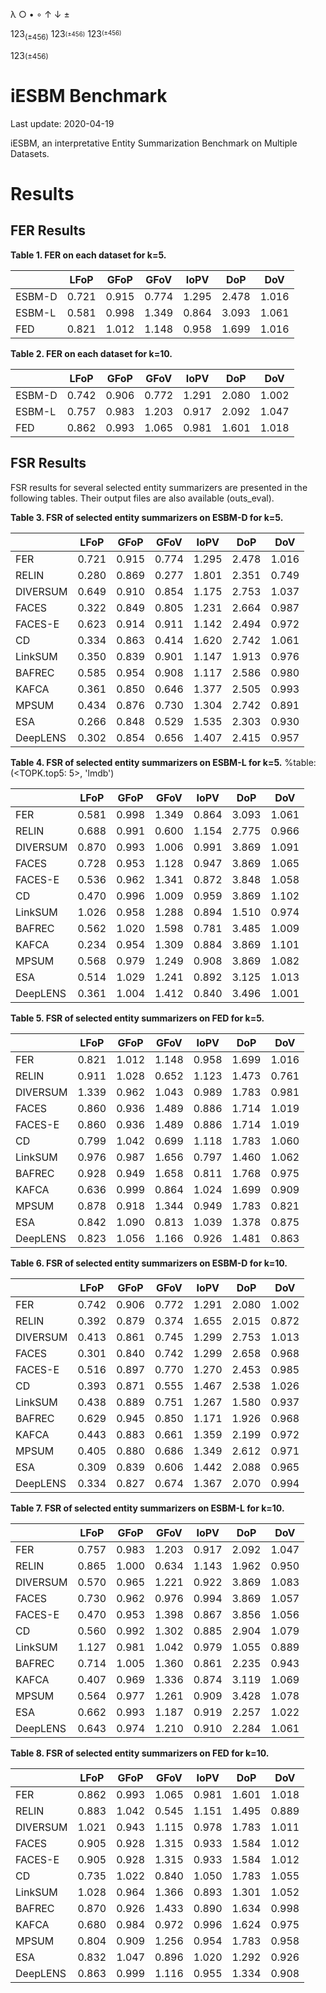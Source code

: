 
&#955;
&#9675;
&#8226;
&#8728;
&#8593;
&#8595;
&#177;

123<sub>(&#177;456)</sub>
123<sub><sup>(&#177;456)</sup></sub>
123<sup><sub>(&#177;456)</sub></sup>

123<small>(&#177;456)</small>

# iESBM Benchmark
Last update: 2020-04-19

iESBM, an interpretative Entity Summarization Benchmark on Multiple Datasets.

# Results

## FER Results

<strong>Table 1. FER on each dataset for k=5.</strong>
<table class="tablesorter" id="tb_fer_top5">
<thead>
<tr><th data-sorter="false" class="header"></th><th class="header">LFoP</th>
<th class="header">GFoP</th>
<th class="header">GFoV</th>
<th class="header">IoPV</th>
<th class="header">DoP</th>
<th class="header">DoV</th>
</tr>
</thead>
<tbody>
<tr>
<td>ESBM-D</td><td>0.721</td><td>0.915</td><td>0.774</td><td>1.295</td><td>2.478</td><td>1.016</td></tr>
<tr>
<td>ESBM-L</td><td>0.581</td><td>0.998</td><td>1.349</td><td>0.864</td><td>3.093</td><td>1.061</td></tr>
<tr>
<td>FED</td><td>0.821</td><td>1.012</td><td>1.148</td><td>0.958</td><td>1.699</td><td>1.016</td></tr>
</tbody></table>

<strong>Table 2. FER on each dataset for k=10.</strong>
<table class="tablesorter" id="tb_fer_top10">
<thead>
<tr><th data-sorter="false" class="header"></th><th class="header">LFoP</th>
<th class="header">GFoP</th>
<th class="header">GFoV</th>
<th class="header">IoPV</th>
<th class="header">DoP</th>
<th class="header">DoV</th>
</tr>
</thead>
<tbody>
<tr>
<td>ESBM-D</td><td>0.742</td><td>0.906</td><td>0.772</td><td>1.291</td><td>2.080</td><td>1.002</td></tr>
<tr>
<td>ESBM-L</td><td>0.757</td><td>0.983</td><td>1.203</td><td>0.917</td><td>2.092</td><td>1.047</td></tr>
<tr>
<td>FED</td><td>0.862</td><td>0.993</td><td>1.065</td><td>0.981</td><td>1.601</td><td>1.018</td></tr>
</tbody></table>


## FSR Results
FSR results for several selected entity summarizers are presented in the following tables. Their output files are also available (outs_eval).

<strong>Table 3. FSR of selected entity summarizers on ESBM-D for k=5.</strong>

<table class="tablesorter" id="tb_fsr_dbpedia_top5">
<thead>
<tr><th data-sorter="false" class="header"></th><th class="header">LFoP</th>
<th class="header">GFoP</th>
<th class="header">GFoV</th>
<th class="header">IoPV</th>
<th class="header">DoP</th>
<th class="header">DoV</th>
</tr>
</thead>
<tbody>
<tr>
<td>FER</td><td>0.721</td><td>0.915</td><td>0.774</td><td>1.295</td><td>2.478</td><td>1.016</td></tr>
<tr>
<td>RELIN</td><td>0.280</td><td>0.869</td><td>0.277</td><td>1.801</td><td>2.351</td><td>0.749</td></tr>
<tr>
<td>DIVERSUM</td><td>0.649</td><td>0.910</td><td>0.854</td><td>1.175</td><td>2.753</td><td>1.037</td></tr>
<tr>
<td>FACES</td><td>0.322</td><td>0.849</td><td>0.805</td><td>1.231</td><td>2.664</td><td>0.987</td></tr>
<tr>
<td>FACES-E</td><td>0.623</td><td>0.914</td><td>0.911</td><td>1.142</td><td>2.494</td><td>0.972</td></tr>
<tr>
<td>CD</td><td>0.334</td><td>0.863</td><td>0.414</td><td>1.620</td><td>2.742</td><td>1.061</td></tr>
<tr>
<td>LinkSUM</td><td>0.350</td><td>0.839</td><td>0.901</td><td>1.147</td><td>1.913</td><td>0.976</td></tr>
<tr>
<td>BAFREC</td><td>0.585</td><td>0.954</td><td>0.908</td><td>1.117</td><td>2.586</td><td>0.980</td></tr>
<tr>
<td>KAFCA</td><td>0.361</td><td>0.850</td><td>0.646</td><td>1.377</td><td>2.505</td><td>0.993</td></tr>
<tr>
<td>MPSUM</td><td>0.434</td><td>0.876</td><td>0.730</td><td>1.304</td><td>2.742</td><td>0.891</td></tr>
<tr>
<td>ESA</td><td>0.266</td><td>0.848</td><td>0.529</td><td>1.535</td><td>2.303</td><td>0.930</td></tr>
<tr>
<td>DeepLENS</td><td>0.302</td><td>0.854</td><td>0.656</td><td>1.407</td><td>2.415</td><td>0.957</td></tr>
</tbody></table>

<strong>Table 4. FSR of selected entity summarizers on ESBM-L for k=5.</strong>
%table: (<TOPK.top5: 5>, 'lmdb')
<table class="tablesorter" id="tb_fsr_lmdb_top5">
<thead>
<tr><th data-sorter="false" class="header"></th><th class="header">LFoP</th>
<th class="header">GFoP</th>
<th class="header">GFoV</th>
<th class="header">IoPV</th>
<th class="header">DoP</th>
<th class="header">DoV</th>
</tr>
</thead>
<tbody>
<tr>
<td>FER</td>
<td>0.581</td><td>0.998</td><td>1.349</td><td>0.864</td><td>3.093</td><td>1.061</td></tr>
<tr>
<td>RELIN</td>
<td>0.688</td><td>0.991</td><td>0.600</td><td>1.154</td><td>2.775</td><td>0.966</td></tr>
<tr>
<td>DIVERSUM</td>
<td>0.870</td><td>0.993</td><td>1.006</td><td>0.991</td><td>3.869</td><td>1.091</td></tr>
<tr>
<td>FACES</td>
<td>0.728</td><td>0.953</td><td>1.128</td><td>0.947</td><td>3.869</td><td>1.065</td></tr>
<tr>
<td>FACES-E</td>
<td>0.536</td><td>0.962</td><td>1.341</td><td>0.872</td><td>3.848</td><td>1.058</td></tr>
<tr>
<td>CD</td>
<td>0.470</td><td>0.996</td><td>1.009</td><td>0.959</td><td>3.869</td><td>1.102</td></tr>
<tr>
<td>LinkSUM</td>
<td>1.026</td><td>0.958</td><td>1.288</td><td>0.894</td><td>1.510</td><td>0.974</td></tr>
<tr>
<td>BAFREC</td>
<td>0.562</td><td>1.020</td><td>1.598</td><td>0.781</td><td>3.485</td><td>1.009</td></tr>
<tr>
<td>KAFCA</td>
<td>0.234</td><td>0.954</td><td>1.309</td><td>0.884</td><td>3.869</td><td>1.101</td></tr>
<tr>
<td>MPSUM</td>
<td>0.568</td><td>0.979</td><td>1.249</td><td>0.908</td><td>3.869</td><td>1.082</td></tr>
<tr>
<td>ESA</td>
<td>0.514</td><td>1.029</td><td>1.241</td><td>0.892</td><td>3.125</td><td>1.013</td></tr>
<tr>
<td>DeepLENS</td>
<td>0.361</td><td>1.004</td><td>1.412</td><td>0.840</td><td>3.496</td><td>1.001</td></tr>
</tbody></table>

<strong>Table 5. FSR of selected entity summarizers on FED for k=5.</strong>
<table class="tablesorter" id="tb_fsr_dsfaces_top5">
<thead>
<tr><th data-sorter="false" class="header"></th><th class="header">LFoP</th>
<th class="header">GFoP</th>
<th class="header">GFoV</th>
<th class="header">IoPV</th>
<th class="header">DoP</th>
<th class="header">DoV</th>
</tr>
</thead>
<tbody>
<tr>
<td>FER</td>
<td>0.821</td><td>1.012</td><td>1.148</td><td>0.958</td><td>1.699</td><td>1.016</td></tr>
<tr>
<td>RELIN</td>
<td>0.911</td><td>1.028</td><td>0.652</td><td>1.123</td><td>1.473</td><td>0.761</td></tr>
<tr>
<td>DIVERSUM</td>
<td>1.339</td><td>0.962</td><td>1.043</td><td>0.989</td><td>1.783</td><td>0.981</td></tr>
<tr>
<td>FACES</td>
<td>0.860</td><td>0.936</td><td>1.489</td><td>0.886</td><td>1.714</td><td>1.019</td></tr>
<tr>
<td>FACES-E</td>
<td>0.860</td><td>0.936</td><td>1.489</td><td>0.886</td><td>1.714</td><td>1.019</td></tr>
<tr>
<td>CD</td>
<td>0.799</td><td>1.042</td><td>0.699</td><td>1.118</td><td>1.783</td><td>1.060</td></tr>
<tr>
<td>LinkSUM</td>
<td>0.976</td><td>0.987</td><td>1.656</td><td>0.797</td><td>1.460</td><td>1.062</td></tr>
<tr>
<td>BAFREC</td>
<td>0.928</td><td>0.949</td><td>1.658</td><td>0.811</td><td>1.768</td><td>0.975</td></tr>
<tr>
<td>KAFCA</td>
<td>0.636</td><td>0.999</td><td>0.864</td><td>1.024</td><td>1.699</td><td>0.909</td></tr>
<tr>
<td>MPSUM</td>
<td>0.878</td><td>0.918</td><td>1.344</td><td>0.949</td><td>1.783</td><td>0.821</td></tr>
<tr>
<td>ESA</td>
<td>0.842</td><td>1.090</td><td>0.813</td><td>1.039</td><td>1.378</td><td>0.875</td></tr>
<tr>
<td>DeepLENS</td>
<td>0.823</td><td>1.056</td><td>1.166</td><td>0.926</td><td>1.481</td><td>0.863</td></tr>
</tbody></table>

<strong>Table 6. FSR of selected entity summarizers on ESBM-D for k=10.</strong>
<table class="tablesorter" id="tb_fsr_dbpedia_top10">
<thead>
<tr><th data-sorter="false" class="header"></th><th class="header">LFoP</th>
<th class="header">GFoP</th>
<th class="header">GFoV</th>
<th class="header">IoPV</th>
<th class="header">DoP</th>
<th class="header">DoV</th>
</tr>
</thead>
<tbody>
<tr>
<td>FER</td>
<td>0.742</td><td>0.906</td><td>0.772</td><td>1.291</td><td>2.080</td><td>1.002</td></tr>
<tr>
<td>RELIN</td>
<td>0.392</td><td>0.879</td><td>0.374</td><td>1.655</td><td>2.015</td><td>0.872</td></tr>
<tr>
<td>DIVERSUM</td>
<td>0.413</td><td>0.861</td><td>0.745</td><td>1.299</td><td>2.753</td><td>1.013</td></tr>
<tr>
<td>FACES</td>
<td>0.301</td><td>0.840</td><td>0.742</td><td>1.299</td><td>2.658</td><td>0.968</td></tr>
<tr>
<td>FACES-E</td>
<td>0.516</td><td>0.897</td><td>0.770</td><td>1.270</td><td>2.453</td><td>0.985</td></tr>
<tr>
<td>CD</td>
<td>0.393</td><td>0.871</td><td>0.555</td><td>1.467</td><td>2.538</td><td>1.026</td></tr>
<tr>
<td>LinkSUM</td>
<td>0.438</td><td>0.889</td><td>0.751</td><td>1.267</td><td>1.580</td><td>0.937</td></tr>
<tr>
<td>BAFREC</td>
<td>0.629</td><td>0.945</td><td>0.850</td><td>1.171</td><td>1.926</td><td>0.968</td></tr>
<tr>
<td>KAFCA</td>
<td>0.443</td><td>0.883</td><td>0.661</td><td>1.359</td><td>2.199</td><td>0.972</td></tr>
<tr>
<td>MPSUM</td>
<td>0.405</td><td>0.880</td><td>0.686</td><td>1.349</td><td>2.612</td><td>0.971</td></tr>
<tr>
<td>ESA</td>
<td>0.309</td><td>0.839</td><td>0.606</td><td>1.442</td><td>2.088</td><td>0.965</td></tr>
<tr>
<td>DeepLENS</td>
<td>0.334</td><td>0.827</td><td>0.674</td><td>1.367</td><td>2.070</td><td>0.994</td></tr>
</tbody></table>

<strong>Table 7. FSR of selected entity summarizers on ESBM-L for k=10.</strong>
<table class="tablesorter" id="tb_fsr_lmdb_top10">
<thead>
<tr><th data-sorter="false" class="header"></th><th class="header">LFoP</th>
<th class="header">GFoP</th>
<th class="header">GFoV</th>
<th class="header">IoPV</th>
<th class="header">DoP</th>
<th class="header">DoV</th>
</tr>
</thead>
<tbody>
<tr>
<td>FER</td>
<td>0.757</td><td>0.983</td><td>1.203</td><td>0.917</td><td>2.092</td><td>1.047</td></tr>
<tr>
<td>RELIN</td>
<td>0.865</td><td>1.000</td><td>0.634</td><td>1.143</td><td>1.962</td><td>0.950</td></tr>
<tr>
<td>DIVERSUM</td>
<td>0.570</td><td>0.965</td><td>1.221</td><td>0.922</td><td>3.869</td><td>1.083</td></tr>
<tr>
<td>FACES</td>
<td>0.730</td><td>0.962</td><td>0.976</td><td>0.994</td><td>3.869</td><td>1.057</td></tr>
<tr>
<td>FACES-E</td>
<td>0.470</td><td>0.953</td><td>1.398</td><td>0.867</td><td>3.856</td><td>1.056</td></tr>
<tr>
<td>CD</td>
<td>0.560</td><td>0.992</td><td>1.302</td><td>0.885</td><td>2.904</td><td>1.079</td></tr>
<tr>
<td>LinkSUM</td>
<td>1.127</td><td>0.981</td><td>1.042</td><td>0.979</td><td>1.055</td><td>0.889</td></tr>
<tr>
<td>BAFREC</td>
<td>0.714</td><td>1.005</td><td>1.360</td><td>0.861</td><td>2.235</td><td>0.943</td></tr>
<tr>
<td>KAFCA</td>
<td>0.407</td><td>0.969</td><td>1.336</td><td>0.874</td><td>3.119</td><td>1.069</td></tr>
<tr>
<td>MPSUM</td>
<td>0.564</td><td>0.977</td><td>1.261</td><td>0.909</td><td>3.428</td><td>1.078</td></tr>
<tr>
<td>ESA</td>
<td>0.662</td><td>0.993</td><td>1.187</td><td>0.919</td><td>2.257</td><td>1.022</td></tr>
<tr>
<td>DeepLENS</td>
<td>0.643</td><td>0.974</td><td>1.210</td><td>0.910</td><td>2.284</td><td>1.061</td></tr>
</tbody></table>

<strong>Table 8. FSR of selected entity summarizers on FED for k=10.</strong>
<table class="tablesorter" id="tb_fsr_dsfaces_top10">
<thead>
<tr><th data-sorter="false" class="header"></th><th class="header">LFoP</th>
<th class="header">GFoP</th>
<th class="header">GFoV</th>
<th class="header">IoPV</th>
<th class="header">DoP</th>
<th class="header">DoV</th>
</tr>
</thead>
<tbody>
<tr>
<td>FER</td>
<td>0.862</td><td>0.993</td><td>1.065</td><td>0.981</td><td>1.601</td><td>1.018</td></tr>
<tr>
<td>RELIN</td>
<td>0.883</td><td>1.042</td><td>0.545</td><td>1.151</td><td>1.495</td><td>0.889</td></tr>
<tr>
<td>DIVERSUM</td>
<td>1.021</td><td>0.943</td><td>1.115</td><td>0.978</td><td>1.783</td><td>1.011</td></tr>
<tr>
<td>FACES</td>
<td>0.905</td><td>0.928</td><td>1.315</td><td>0.933</td><td>1.584</td><td>1.012</td></tr>
<tr>
<td>FACES-E</td>
<td>0.905</td><td>0.928</td><td>1.315</td><td>0.933</td><td>1.584</td><td>1.012</td></tr>
<tr>
<td>CD</td>
<td>0.735</td><td>1.022</td><td>0.840</td><td>1.050</td><td>1.783</td><td>1.055</td></tr>
<tr>
<td>LinkSUM</td>
<td>1.028</td><td>0.964</td><td>1.366</td><td>0.893</td><td>1.301</td><td>1.052</td></tr>
<tr>
<td>BAFREC</td>
<td>0.870</td><td>0.926</td><td>1.433</td><td>0.890</td><td>1.634</td><td>0.998</td></tr>
<tr>
<td>KAFCA</td>
<td>0.680</td><td>0.984</td><td>0.972</td><td>0.996</td><td>1.624</td><td>0.975</td></tr>
<tr>
<td>MPSUM</td>
<td>0.804</td><td>0.909</td><td>1.256</td><td>0.954</td><td>1.783</td><td>0.958</td></tr>
<tr>
<td>ESA</td>
<td>0.832</td><td>1.047</td><td>0.896</td><td>1.020</td><td>1.292</td><td>0.926</td></tr>
<tr>
<td>DeepLENS</td>
<td>0.863</td><td>0.999</td><td>1.116</td><td>0.955</td><td>1.334</td><td>0.908</td></tr>
</tbody></table>








